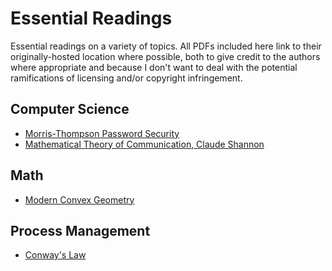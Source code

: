 # Essential Readings
Essential readings on a variety of topics. All PDFs included here link to their originally-hosted location where possible, both to give credit to the authors where appropriate and because I don't want to deal with the potential ramifications of licensing and/or copyright infringement.

## Computer Science
 - [Morris-Thompson Password Security](https://rist.tech.cornell.edu/6431papers/MorrisThompson1979.pdf)
 - [Mathematical Theory of Communication, Claude Shannon](http://people.math.harvard.edu/~ctm/home/text/others/shannon/entropy/entropy.pd)

## Math
 - [Modern Convex Geometry](http://library.msri.org/books/Book31/files/ball.pdf)

## Process Management
 - [Conway's Law](http://www.melconway.com/Home/pdf/committees.pdf)
